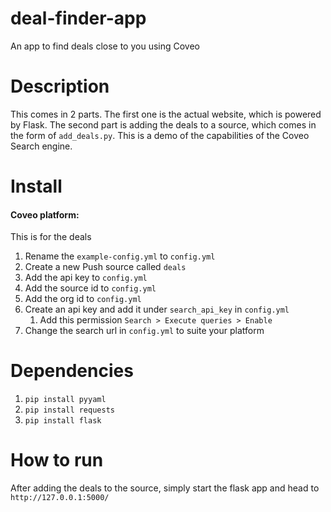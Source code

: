 # deal-finder-app
An app to find deals close to you using Coveo 

# Description
This comes in 2 parts. The first one is the actual website, which is powered by Flask. The second part is adding the deals to a source, which comes in the form of `add_deals.py`. This is a demo of the capabilities of the Coveo Search engine.

# Install
#### Coveo platform:
This is for the deals
1. Rename the `example-config.yml` to `config.yml`
2. Create a new Push source called `deals`
3. Add the api key to `config.yml`
4. Add the source id to `config.yml`
5. Add the org id to `config.yml`
6. Create an api key and add it under `search_api_key` in `config.yml`
	1. Add this permission `Search > Execute queries > Enable`
7. Change the search url in `config.yml` to suite your platform

# Dependencies
1. `pip install pyyaml`
2. `pip install requests`
3. `pip install flask`

# How to run
After adding the deals to the source, simply start the flask app and head to `http://127.0.0.1:5000/`